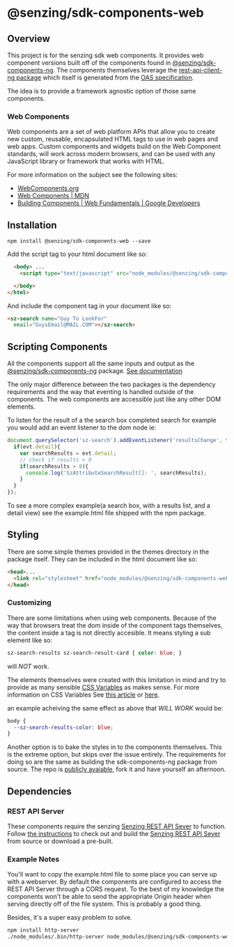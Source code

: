 # @senzing/sdk-components-web

## Overview
This project is for the senzing sdk web components. It provides web component versions built 
off of the components found in [@senzing/sdk-components-ng](https://github.com/Senzing/sdk-components-ng). The components themselves leverage the [rest-api-client-ng package](https://www.npmjs.com/package/@senzing/rest-api-client-ng) which itself is generated from the [OAS specification](https://github.com/Senzing/senzing-rest-api).

The idea is to provide a framework agnostic option of those same components. 

### Web Components
Web components are a set of web platform APIs that allow you to create new custom, reusable, encapsulated HTML tags to use in web pages and web apps. Custom components and widgets build on the Web Component standards, will work across modern browsers, and can be used with any JavaScript library or framework that works with HTML.

For more information on the subject see the following sites:
* [WebComponents.org](https://www.webcomponents.org/introduction)
* [Web Components | MDN](https://developer.mozilla.org/en-US/docs/Web/Web_Components)
* [Building Components | Web Fundamentals | Google Developers](https://developers.google.com/web/fundamentals/web-components/)

## Installation
```terminal
npm install @senzing/sdk-components-web --save
```

Add the script tag to your html document like so:
```html
  <body> ...
    <script type="text/javascript" src="node_modules/@senzing/sdk-components-web/senzing-components-web.js"></script>

  </body>
</html>
```

And include the component tag in your document like so:
```html
<sz-search name="Guy To LookFor"
  email="GuysEmail@MAIL.COM"></sz-search>
```

## Scripting Components

All the components support all the same inputs and output as the [@senzing/sdk-components-ng](https://github.com/Senzing/sdk-components-ng) package. [See documentation](https://senzing.github.io/sdk-components-ng/)

The only major difference between the two packages is the dependency requirements and the way that eventing is handled outside of the components. The web components are accessible just like any other DOM elements.

To listen for the result of a the search box completed search for example you would add an 
event listener to the dom node ie:
```javascript
document.querySelector('sz-search').addEventListener('resultsChange', function(evt) {
  if(evt.detail){
    var searchResults = evt.detail;
    // check if results > 0
    if(searchResults > 0){
      console.log('SzAttributeSearchResult[]: ', searchResults);
    }
  }
});
```

To see a more complex example(a search box, with a results list, and a detail view) see the example.html file shipped with the npm package.

## Styling
There are some simple themes provided in the themes directory in the package itself. They can be included in the html document like so:
```html
<head>...
  <link rel="stylesheet" href="node_modules/@senzing/sdk-components-web/themes/drab.css">
</head>
```

### Customizing

There are some limitations when using web components. Because of the way that browsers treat the dom inside of the component tags themselves, the content inside a tag is not directly accesible. It means styling a sub element like so:
```css
sz-search-results sz-search-result-card { color: blue; }
```
will *_NOT_* work. 

The elements themselves were created with this limitation in mind and try to provide as many sensible [CSS Variables](https://senzing.github.io/sdk-components-ng/additional-documentation/themes/customizing.html) as makes sense. For more information on CSS Variables See [this article](https://developers.google.com/web/updates/2016/02/css-variables-why-should-you-care) or [here](https://css-tricks.com/difference-between-types-of-css-variables/).

an example acheiving the same effect as above that _WILL WORK_ would be:
```css
body { 
  --sz-search-results-color: blue;
}
```

Another option is to bake the styles in to the components themselves. This is the extreme option, but skips over the issue entirely. The requirements for doing so are the same as building the sdk-components-ng package from source. The repo is [publicly avaiable](https://github.com/Senzing/sdk-components-ng), fork it and have yourself an afternoon. 


## Dependencies

### REST API Server
These components require the senzing [Senzing REST API Sever](https://github.com/Senzing/senzing-api-server/) to function. Follow [the instructions](https://github.com/Senzing/senzing-api-server/) to check out and build the [Senzing REST API Sever](https://github.com/Senzing/senzing-api-server/) from source or download a pre-built. 


### Example Notes

You'll want to copy the example.html file to some place you can serve up with a webserver. By default the components are configured to access the REST API Server through a CORS request. To the best of my knowledge the components won't be able to send the appropriate Origin header when serving directly off of the file system. This is probably a good thing.

Besides, it's a super easy problem to solve.
```bash
npm install http-server
./node_modules/.bin/http-server node_modules/@senzing/sdk-components-web/example.html --cors
```
